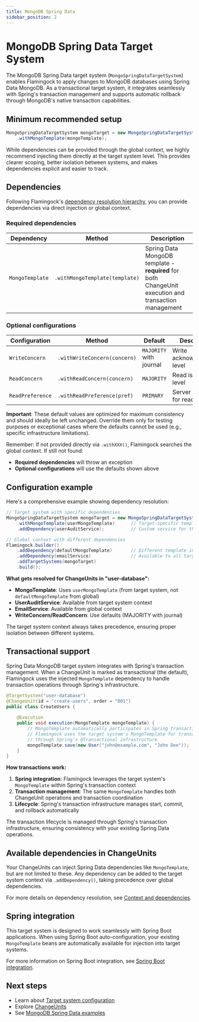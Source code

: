 ```yaml
---
title: MongoDB Spring Data
sidebar_position: 2
---
```


# MongoDB Spring Data Target System

The MongoDB Spring Data target system (`MongoSpringDataTargetSystem`) enables Flamingock to apply changes to MongoDB databases using Spring Data MongoDB. As a transactional target system, it integrates seamlessly with Spring's transaction management and supports automatic rollback through MongoDB's native transaction capabilities.

## Minimum recommended setup

```java
MongoSpringDataTargetSystem mongoTarget = new MongoSpringDataTargetSystem("user-database")
    .withMongoTemplate(mongoTemplate);
```

While dependencies can be provided through the global context, we highly recommend injecting them directly at the target system level. This provides clearer scoping, better isolation between systems, and makes dependencies explicit and easier to track.

## Dependencies

Following Flamingock's [dependency resolution hierarchy](../flamingock-library-config/target-system-configuration.md#dependency-resolution-hierarchy), you can provide dependencies via direct injection or global context.

### Required dependencies

| Dependency | Method | Description |
|------------|--------|-------------|
| `MongoTemplate` | `.withMongoTemplate(template)` | Spring Data MongoDB template - **required** for both ChangeUnit execution and transaction management |

### Optional configurations

| Configuration | Method | Default | Description |
|---------------|--------|---------|-------------|
| `WriteConcern` | `.withWriteConcern(concern)` | `MAJORITY` with journal | Write acknowledgment level |
| `ReadConcern` | `.withReadConcern(concern)` | `MAJORITY` | Read isolation level |
| `ReadPreference` | `.withReadPreference(pref)` | `PRIMARY` | Server selection for reads |

**Important**: These default values are optimized for maximum consistency and should ideally be left unchanged. Override them only for testing purposes or exceptional cases where the defaults cannot be used (e.g., specific infrastructure limitations).

Remember: If not provided directly via `.withXXX()`, Flamingock searches the global context. If still not found:
- **Required dependencies** will throw an exception
- **Optional configurations** will use the defaults shown above

## Configuration example

Here's a comprehensive example showing dependency resolution:

```java
// Target system with specific dependencies
MongoSpringDataTargetSystem mongoTarget = new MongoSpringDataTargetSystem("user-database")
    .withMongoTemplate(userMongoTemplate)      // Target-specific template
    .addDependency(userAuditService);          // Custom service for this target

// Global context with different dependencies
Flamingock.builder()
    .addDependency(defaultMongoTemplate)       // Different template in global
    .addDependency(emailService)               // Available to all targets
    .addTargetSystems(mongoTarget)
    .build();
```

**What gets resolved for ChangeUnits in "user-database":**
- **MongoTemplate**: Uses `userMongoTemplate` (from target system, not `defaultMongoTemplate` from global)
- **UserAuditService**: Available from target system context
- **EmailService**: Available from global context
- **WriteConcern/ReadConcern**: Use defaults (MAJORITY with journal)

The target system context always takes precedence, ensuring proper isolation between different systems.

## Transactional support

Spring Data MongoDB target system integrates with Spring's transaction management. When a ChangeUnit is marked as transactional (the default), Flamingock uses the injected `MongoTemplate` dependency to handle transaction operations through Spring's infrastructure.

```java
@TargetSystem("user-database")
@ChangeUnit(id = "create-users", order = "001")
public class CreateUsers {
    
    @Execution
    public void execution(MongoTemplate mongoTemplate) {
        // MongoTemplate automatically participates in Spring transactions
        // Flamingock uses the target system's MongoTemplate for transaction management
        // through Spring's @Transactional infrastructure
        mongoTemplate.save(new User("john@example.com", "John Doe"));
    }
}
```

**How transactions work:**
1. **Spring integration**: Flamingock leverages the target system's `MongoTemplate` within Spring's transaction context
2. **Transaction management**: The same `MongoTemplate` handles both ChangeUnit operations and transaction coordination
3. **Lifecycle**: Spring's transaction infrastructure manages start, commit, and rollback automatically

The transaction lifecycle is managed through Spring's transaction infrastructure, ensuring consistency with your existing Spring Data operations.

## Available dependencies in ChangeUnits

Your ChangeUnits can inject Spring Data dependencies like `MongoTemplate`, but are not limited to these. Any dependency can be added to the target system context via `.addDependency()`, taking precedence over global dependencies.

For more details on dependency resolution, see [Context and dependencies](../flamingock-library-config/context-and-dependencies.md).

## Spring integration

This target system is designed to work seamlessly with Spring Boot applications. When using Spring Boot auto-configuration, your existing `MongoTemplate` beans are automatically available for injection into target systems.

For more information on Spring Boot integration, see [Spring Boot integration](../frameworks/springboot-integration/introduction.md).

## Next steps

- Learn about [Target system configuration](../flamingock-library-config/target-system-configuration.md)
- Explore [ChangeUnits](../change-units/introduction.md)
- See [MongoDB Spring Data examples](https://github.com/flamingock/flamingock-examples/tree/master/mongodb-springdata)
